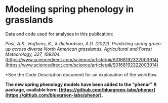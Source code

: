 # Modeling spring phenology in grasslands
Data and code used for analyses in this publication:

*Post, A.K., Hufkens, K., & Richardson, A.D. (2022). Predicting spring green-up across diverse North American grasslands. Agricultural and Forest Meteorology, 327, 109204.* [https://www.sciencedirect.com/science/article/pii/S0168192322003914](https://www.sciencedirect.com/science/article/pii/S0168192322003914)

*See the Code Description document for an explanation of the workflow.

**The new spring phenology models have been added to the "phenor" R package, available here: [https://github.com/bluegreen-labs/phenor](https://github.com/bluegreen-labs/phenor).**
